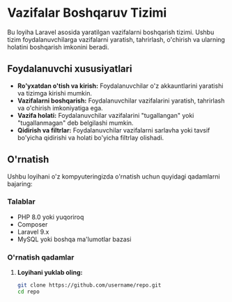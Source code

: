 # Vazifalar Boshqaruv Tizimi

Bu loyiha Laravel asosida yaratilgan vazifalarni boshqarish tizimi. Ushbu tizim foydalanuvchilarga vazifalarni yaratish, tahrirlash, o'chirish va ularning holatini boshqarish imkonini beradi.

## Foydalanuvchi xususiyatlari

- **Ro'yxatdan o'tish va kirish:** Foydalanuvchilar o'z akkauntlarini yaratishi va tizimga kirishi mumkin.
- **Vazifalarni boshqarish:** Foydalanuvchilar vazifalarini yaratish, tahrirlash va o'chirish imkoniyatiga ega.
- **Vazifa holati:** Foydalanuvchilar vazifalarini "tugallangan" yoki "tugallanmagan" deb belgilashi mumkin.
- **Qidirish va filtrlar:** Foydalanuvchilar vazifalarni sarlavha yoki tavsif bo'yicha qidirishi va holati bo'yicha filtrlay olishadi.

## O'rnatish

Ushbu loyihani o'z kompyuteringizda o'rnatish uchun quyidagi qadamlarni bajaring:

### Talablar

- PHP 8.0 yoki yuqoriroq
- Composer
- Laravel 9.x
- MySQL yoki boshqa ma'lumotlar bazasi

### O'rnatish qadamlar

1. **Loyihani yuklab oling:**
   ```bash
   git clone https://github.com/username/repo.git
   cd repo
